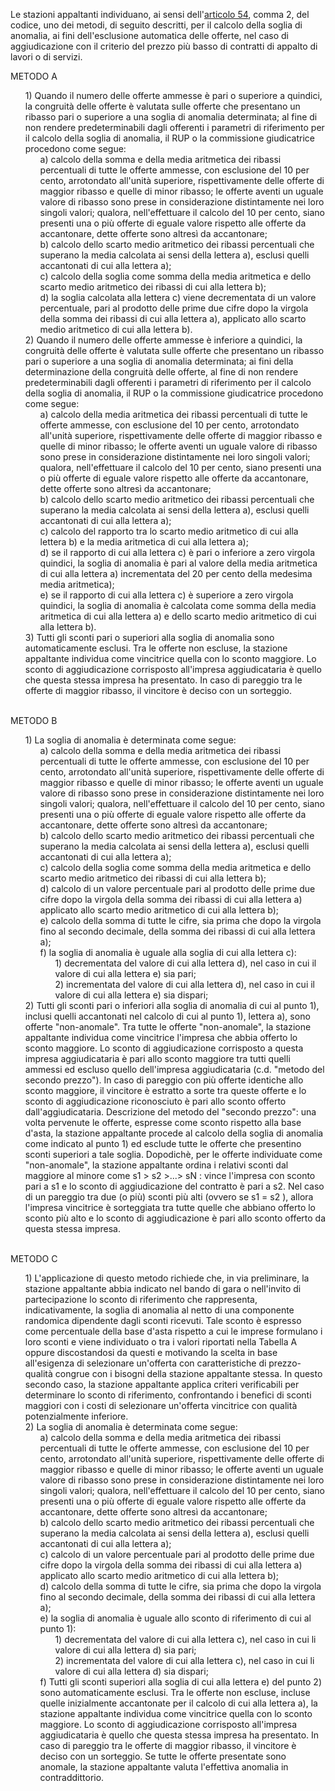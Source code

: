 
Le stazioni appaltanti individuano, ai sensi dell'<a href="/index.html?article=articolo-54&version=1">articolo 54</a>, comma 2, del codice, uno dei metodi, di seguito descritti, per il calcolo della soglia di anomalia, ai fini dell'esclusione automatica delle offerte, nel caso di aggiudicazione con il criterio del prezzo più basso di contratti di appalto di lavori o di servizi.

METODO A
<ul style="list-style-type: none;">
<li>1) Quando il numero delle offerte ammesse è pari o superiore a quindici, la congruità delle offerte è valutata sulle offerte che presentano un ribasso pari o superiore a una soglia di anomalia determinata; al fine di non rendere predeterminabili dagli offerenti i parametri di riferimento per il calcolo della soglia di anomalia, il RUP o la commissione giudicatrice procedono come segue:
<ul class="alist" style="list-style-type: none;">
<li>a) calcolo della somma e della media aritmetica dei ribassi percentuali di tutte le offerte ammesse, con esclusione del 10 per cento, arrotondato all'unità superiore, rispettivamente delle offerte di maggior ribasso e quelle di minor ribasso; le offerte aventi un uguale valore di ribasso sono prese in considerazione distintamente nei loro singoli valori; qualora, nell'effettuare il calcolo del 10 per cento, siano presenti una o più offerte di eguale valore rispetto alle offerte da accantonare, dette offerte sono altresì da accantonare;</li>
<li>b) calcolo dello scarto medio aritmetico dei ribassi percentuali che superano la media calcolata ai sensi della lettera a), esclusi quelli accantonati di cui alla lettera a);</li>
<li>c) calcolo della soglia come somma della media aritmetica e dello scarto medio aritmetico dei ribassi di cui alla lettera b);</li>
<li>d) la soglia calcolata alla lettera c) viene decrementata di un valore percentuale, pari al prodotto delle prime due cifre dopo la virgola della somma dei ribassi di cui alla lettera a), applicato allo scarto medio aritmetico di cui alla lettera b).</li>
</ul>
</li>
<li>2) Quando il numero delle offerte ammesse è inferiore a quindici, la congruità delle offerte è valutata sulle offerte che presentano un ribasso pari o superiore a una soglia di anomalia determinata; ai fini della determinazione della congruità delle offerte, al fine di non rendere predeterminabili dagli offerenti i parametri di riferimento per il calcolo della soglia di anomalia, il RUP o la commissione giudicatrice procedono come segue:
<ul class="alist" style="list-style-type: none;">
<li>a) calcolo della media aritmetica dei ribassi percentuali di tutte le offerte ammesse, con esclusione del 10 per cento, arrotondato all'unità superiore, rispettivamente delle offerte di maggior ribasso e quelle di minor ribasso; le offerte aventi un uguale valore di ribasso sono prese in considerazione distintamente nei loro singoli valori; qualora, nell'effettuare il calcolo del 10 per cento, siano presenti una o più offerte di eguale valore rispetto alle offerte da accantonare, dette offerte sono altresì da accantonare;</li>
<li>b) calcolo dello scarto medio aritmetico dei ribassi percentuali che superano la media calcolata ai sensi della lettera a), esclusi quelli accantonati di cui alla lettera a);</li>
<li>c) calcolo del rapporto tra lo scarto medio aritmetico di cui alla lettera b) e la media aritmetica di cui alla lettera a);</li>
<li>d) se il rapporto di cui alla lettera c) è pari o inferiore a zero virgola quindici, la soglia di anomalia è pari al valore della media aritmetica di cui alla lettera a) incrementata del 20 per cento della medesima media aritmetica);</li>
<li>e) se il rapporto di cui alla lettera c) è superiore a zero virgola quindici, la soglia di anomalia è calcolata come somma della media aritmetica di cui alla lettera a) e dello scarto medio aritmetico di cui alla lettera b).</li>
</ul>
</li>
<li>3) Tutti gli sconti pari o superiori alla soglia di anomalia sono automaticamente esclusi. Tra le offerte non escluse, la stazione appaltante individua come vincitrice quella con lo sconto maggiore. Lo sconto di aggiudicazione corrisposto all'impresa aggiudicataria è quello che questa stessa impresa ha presentato. In caso di pareggio tra le offerte di maggior ribasso, il vincitore è deciso con un sorteggio.</li>
</ul>
<br>
METODO B
<ul style="list-style-type: none;">
<li>1) La soglia di anomalia è determinata come segue:
<ul class="alist" style="list-style-type: none;">
<li>a) calcolo della somma e della media aritmetica dei ribassi percentuali di tutte le offerte ammesse, con esclusione del 10 per cento, arrotondato all'unità superiore, rispettivamente delle offerte di maggior ribasso e quelle di minor ribasso; le offerte aventi un uguale valore di ribasso sono prese in considerazione distintamente nei loro singoli valori; qualora, nell'effettuare il calcolo del 10 per cento, siano presenti una o più offerte di eguale valore rispetto alle offerte da accantonare, dette offerte sono altresì da accantonare;</li>
<li>b) calcolo dello scarto medio aritmetico dei ribassi percentuali che superano la media calcolata ai sensi della lettera a), esclusi quelli accantonati di cui alla lettera a);</li>
<li>c) calcolo della soglia come somma della media aritmetica e dello scarto medio aritmetico dei ribassi di cui alla lettera b);</li>
<li>d) calcolo di un valore percentuale pari al prodotto delle prime due cifre dopo la virgola della somma dei ribassi di cui alla lettera a) applicato allo scarto medio aritmetico di cui alla lettera b);</li>
<li>e) calcolo della somma di tutte le cifre, sia prima che dopo la virgola fino al secondo decimale, della somma dei ribassi di cui alla lettera a);</li>
<li>f) la soglia di anomalia è uguale alla soglia di cui alla lettera c):
<ul class="alist" style="list-style-type: none;">
<li>1) decrementata del valore di cui alla lettera d), nel caso in cui il valore di cui alla lettera e) sia pari;</li>
<li>2) incrementata del valore di cui alla lettera d), nel caso in cui il valore di cui alla lettera e) sia dispari;</li>
</ul>
</li>
</ul>
</li>
<li>2) Tutti gli sconti pari o inferiori alla soglia di anomalia di cui al punto 1), inclusi quelli accantonati nel calcolo di cui al punto 1), lettera a), sono offerte "non-anomale". Tra tutte le offerte "non-anomale", la stazione appaltante individua come vincitrice l'impresa che abbia offerto lo sconto maggiore. Lo sconto di aggiudicazione corrisposto a questa impresa aggiudicataria è pari allo sconto maggiore tra tutti quelli ammessi ed escluso quello dell'impresa aggiudicataria (c.d. "metodo del secondo prezzo"). In caso di pareggio con più offerte identiche allo sconto maggiore, il vincitore è estratto a sorte tra queste offerte e lo sconto di aggiudicazione riconosciuto è pari allo sconto offerto dall'aggiudicataria. Descrizione del metodo del "secondo prezzo": una volta pervenute le offerte, espresse come sconto rispetto alla base d'asta, la stazione appaltante procede al calcolo della soglia di anomalia come indicato al punto 1) ed esclude tutte le offerte che presentino sconti superiori a tale soglia. Dopodichè, per le offerte individuate come "non-anomale", la stazione appaltante ordina i relativi sconti dal maggiore al minore come s1 > s2 >...> sN : vince l'impresa con sconto pari a s1 e lo sconto di aggiudicazione del contratto è pari a s2. Nel caso di un pareggio tra due (o più) sconti più alti (ovvero se s1 = s2 ), allora l'impresa vincitrice è sorteggiata tra tutte quelle che abbiano offerto lo sconto più alto e lo sconto di aggiudicazione è pari allo sconto offerto da questa stessa impresa.
</li>
</ul>
<br>
METODO C
<ul style="list-style-type: none;">
<li>1) L'applicazione di questo metodo richiede che, in via preliminare, la stazione appaltante abbia indicato nel bando di gara o nell'invito di partecipazione lo sconto di riferimento che rappresenta, indicativamente, la soglia di anomalia al netto di una componente randomica dipendente dagli sconti ricevuti. Tale sconto è espresso come percentuale della base d'asta rispetto a cui le imprese formulano i loro sconti e viene individuato o tra i valori riportati nella Tabella A oppure discostandosi da questi e motivando la scelta in base all'esigenza di selezionare un'offerta con caratteristiche di prezzo-qualità congrue con i bisogni della stazione appaltante stessa. In questo secondo caso, la stazione appaltante applica criteri verificabili per determinare lo sconto di riferimento, confrontando i benefici di sconti maggiori con i costi di selezionare un'offerta vincitrice con qualità potenzialmente inferiore.</li>
<li>2) La soglia di anomalia è determinata come segue:
<ul class="alist" style="list-style-type: none;">
<li>a) calcolo della somma e della media aritmetica dei ribassi percentuali di tutte le offerte ammesse, con esclusione del 10 per cento, arrotondato all'unità superiore, rispettivamente delle offerte di maggior ribasso e quelle di minor ribasso; le offerte aventi un uguale valore di ribasso sono prese in considerazione distintamente nei loro singoli valori; qualora, nell'effettuare il calcolo del 10 per cento, siano presenti una o più offerte di eguale valore rispetto alle offerte da accantonare, dette offerte sono altresì da accantonare;</li>
<li>b) calcolo dello scarto medio aritmetico dei ribassi percentuali che superano la media calcolata ai sensi della lettera a), esclusi quelli accantonati di cui alla lettera a);</li>
<li>c) calcolo di un valore percentuale pari al prodotto delle prime due cifre dopo la virgola della somma dei ribassi di cui alla lettera a) applicato allo scarto medio aritmetico di cui alla lettera b);</li>
<li>d) calcolo della somma di tutte le cifre, sia prima che dopo la virgola fino al secondo decimale, della somma dei ribassi di cui alla lettera a);</li>
<li>e) la soglia di anomalia è uguale allo sconto di riferimento di cui al punto 1):
<ul class="alist" style="list-style-type: none;">
<li>1) decrementata del valore di cui alla lettera c), nel caso in cui li valore di cui alla lettera d) sia pari;</li>
<li>2) incrementata del valore di cui alla lettera c), nel caso in cui li valore di cui alla lettera d) sia dispari;</li>
</ul>
</li>
<li>f) Tutti gli sconti superiori alla soglia di cui alla lettera e) del punto 2) sono automaticamente esclusi. Tra le offerte non escluse, incluse quelle inizialmente accantonate per il calcolo di cui alla lettera a), la stazione appaltante individua come vincitrice quella con lo sconto maggiore. Lo sconto di aggiudicazione corrisposto all'impresa aggiudicataria è quello che questa stessa impresa ha presentato. In caso di pareggio tra le offerte di maggior ribasso, il vincitore è deciso con un sorteggio. Se tutte le offerte presentate sono anomale, la stazione appaltante valuta l'effettiva anomalia in contraddittorio.</li>
</ul>
</li>
<li></li>
</ul>
